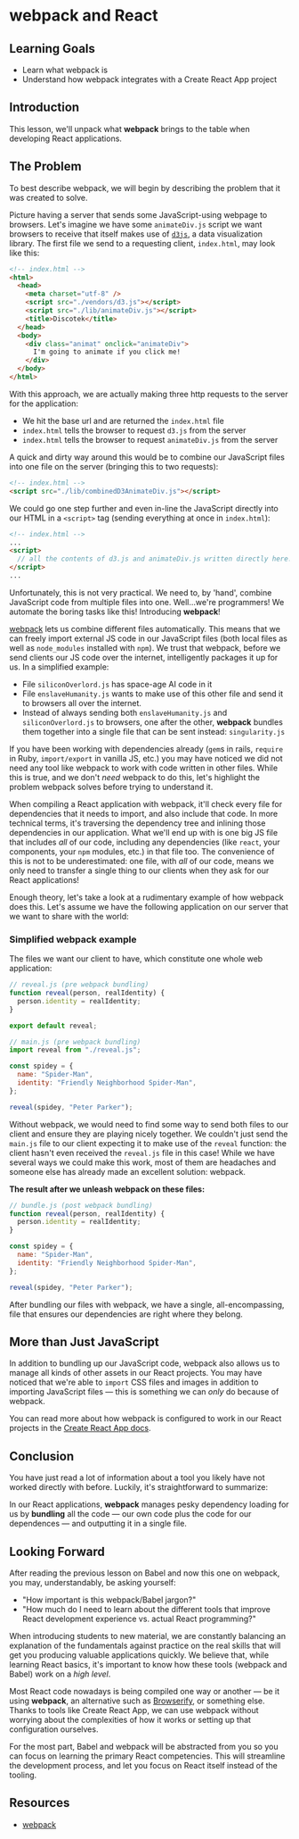 # webpack and React

## Learning Goals

- Learn what webpack is
- Understand how webpack integrates with a Create React App project

## Introduction

This lesson, we'll unpack what **webpack** brings to the table when
developing React applications.

## The Problem

To best describe webpack, we will begin by describing the problem that it was
created to solve.

Picture having a server that sends some JavaScript-using webpage to browsers.
Let's imagine we have some `animateDiv.js` script we want browsers to receive
that itself makes use of [`d3js`][d3js], a data visualization library. The first
file we send to a requesting client, `index.html`, may look like this:

```html
<!-- index.html -->
<html>
  <head>
    <meta charset="utf-8" />
    <script src="./vendors/d3.js"></script>
    <script src="./lib/animateDiv.js"></script>
    <title>Discotek</title>
  </head>
  <body>
    <div class="animat" onclick="animateDiv">
      I'm going to animate if you click me!
    </div>
  </body>
</html>
```

With this approach, we are actually making three http requests to the server for
the application:

- We hit the base url and are returned the `index.html` file
- `index.html` tells the browser to request `d3.js` from the server
- `index.html` tells the browser to request `animateDiv.js` from the server

A quick and dirty way around this would be to combine our JavaScript files into
one file on the server (bringing this to two requests):

```html
<!-- index.html -->
<script src="./lib/combinedD3AnimateDiv.js"></script>
```

We could go one step further and even in-line the JavaScript directly into our
HTML in a `<script>` tag (sending everything at once in `index.html`):

```html
<!-- index.html -->
...
<script>
  // all the contents of d3.js and animateDiv.js written directly here!
</script>
...
```

Unfortunately, this is not very practical. We need to, by 'hand', combine
JavaScript code from multiple files into one. Well...we're programmers! We
automate the boring tasks like this! Introducing **webpack**!

[webpack][webpack] lets us combine different files automatically. This means
that we can freely import external JS code in our JavaScript files (both local
files as well as `node_modules` installed with `npm`). We trust that webpack,
before we send clients our JS code over the internet, intelligently packages it
up for us. In a simplified example:

- File `siliconOverlord.js` has space-age AI code in it
- File `enslaveHumanity.js` wants to make use of this other file and send it to
  browsers all over the internet.
- Instead of always sending both `enslaveHumanity.js` and `siliconOverlord.js`
  to browsers, one after the other, **webpack** bundles them together into a
  single file that can be sent instead: `singularity.js`

If you have been working with dependencies already (`gem`s in rails, `require`
in Ruby, `import/export` in vanilla JS, etc.) you may have noticed we did not
need any tool like webpack to work with code written in other files. While this
is true, and we don't _need_ webpack to do this, let's highlight the problem
webpack solves before trying to understand it.

When compiling a React application with webpack, it'll check every file for
dependencies that it needs to import, and also include that code. In more
technical terms, it's traversing the dependency tree and inlining those
dependencies in our application. What we'll end up with is one big JS file that
includes _all_ of our code, including any dependencies (like `react`, your
components, your `npm` modules, etc.) in that file too. The convenience of this
is not to be underestimated: one file, with _all_ of our code, means we only
need to transfer a single thing to our clients when they ask for our React
applications!

Enough theory, let's take a look at a rudimentary example of how webpack does
this. Let's assume we have the following application on our server that we want
to share with the world:

### Simplified webpack example

The files we want our client to have, which constitute one whole web
application:

```js
// reveal.js (pre webpack bundling)
function reveal(person, realIdentity) {
  person.identity = realIdentity;
}

export default reveal;
```

```js
// main.js (pre webpack bundling)
import reveal from "./reveal.js";

const spidey = {
  name: "Spider-Man",
  identity: "Friendly Neighborhood Spider-Man",
};

reveal(spidey, "Peter Parker");
```

Without webpack, we would need to find some way to send both files to our client
and ensure they are playing nicely together. We couldn't just send the `main.js`
file to our client expecting it to make use of the `reveal` function: the client
hasn't even received the `reveal.js` file in this case! While we have several
ways we could make this work, most of them are headaches and someone else has
already made an excellent solution: webpack.

**The result after we unleash webpack on these files:**

```js
// bundle.js (post webpack bundling)
function reveal(person, realIdentity) {
  person.identity = realIdentity;
}

const spidey = {
  name: "Spider-Man",
  identity: "Friendly Neighborhood Spider-Man",
};

reveal(spidey, "Peter Parker");
```

After bundling our files with webpack, we have a single, all-encompassing, file
that ensures our dependencies are right where they belong.

## More than Just JavaScript

In addition to bundling up our JavaScript code, webpack also allows us to manage
all kinds of other assets in our React projects. You may have noticed that we're
able to `import` CSS files and images in addition to importing JavaScript files
— this is something we can _only_ do because of webpack.

You can read more about how webpack is configured to work in our React projects
in the [Create React App docs][create react app].

## Conclusion

You have just read a lot of information about a tool you likely have not worked
directly with before. Luckily, it's straightforward to summarize:

In our React applications, **webpack** manages pesky dependency loading for us
by **bundling** all the code — our own code plus the code for our dependences —
and outputting it in a single file.

## Looking Forward

After reading the previous lesson on Babel and now this one on webpack, you may,
understandably, be asking yourself:

- "How important is this webpack/Babel jargon?"
- "How much do I need to learn about the different tools that improve React
  development experience vs. actual React programming?"

When introducing students to new material, we are constantly balancing an
explanation of the fundamentals against practice on the real skills that will
get you producing valuable applications quickly. We believe that, while learning
React basics, it's important to know how these tools (webpack and Babel) work on
a _high level_.

Most React code nowadays is being compiled one way or another — be it
using **webpack**, an alternative such as [Browserify][browserify], or something
else. Thanks to tools like Create React App, we can use webpack without worrying
about the complexities of how it works or setting up that configuration
ourselves.

For the most part, Babel and webpack will be abstracted from you so you can
focus on learning the primary React competencies. This will streamline the
development process, and let you focus on React itself instead of the tooling.

## Resources

- [webpack][webpack]

[d3js]: https://d3js.org/
[webpack]: https://webpack.js.org/
[browserify]: http://browserify.org/
[create react app]: https://create-react-app.dev/docs/adding-a-stylesheet

